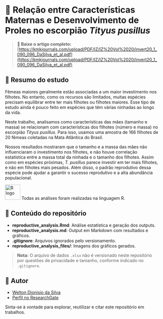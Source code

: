 # 🦂 Relação entre Características Maternas e Desenvolvimento de Proles no escorpião *Tityus pusillus*

> **📄 Baixe o artigo completo:**  
> [https://kmkjournals.com/upload/PDF/IZ/IZ%20Vol%2020/invert20_1_090_096_DaSilva_et_al.pdf](https://kmkjournals.com/upload/PDF/IZ/IZ%20Vol%2020/invert20_1_090_096_DaSilva_et_al.pdf)

## 📝 Resumo do estudo

Fêmeas maiores geralmente estão associadas a um maior investimento nos filhotes. No entanto, como os recursos são limitados, muitas espécies precisam equilibrar entre ter mais filhotes ou filhotes maiores. Esse tipo de estudo ainda é pouco feito em espécies que têm várias ninhadas ao longo da vida.

Neste trabalho, analisamos como características das mães (tamanho e massa) se relacionam com características dos filhotes (número e massa) no escorpião *Tityus pusillus*. Para isso, usamos uma amostra de 166 filhotes de 20 fêmeas coletadas na Mata Atlântica do Brasil.

Nossos resultados mostraram que o tamanho e a massa das mães não influenciaram o investimento nos filhotes, e não houve correlação estatística entre a massa total da ninhada e o tamanho dos filhotes. Assim como em espécies próximas, *T. pusillus* parece investir em ter mais filhotes, e não em filhotes mais pesados. Além disso, o padrão reprodutivo dessa espécie pode ajudar a garantir o sucesso reprodutivo e a alta abundância populacional.

<img src="https://cdn.jsdelivr.net/gh/devicons/devicon/icons/r/r-original.svg" alt="R logo" width="50"/> Todas as análises foram realizadas na linguagem R.

## 📂 Conteúdo do repositório

- **reproductive_analysis.Rmd**: Análise estatística e geração dos outputs.
- **reproductive_analysis.md**: Output em Markdown com resultados e gráficos.
- **.gitignore**: Arquivos ignorados pelo versionamento.
- **reproductive_analysis_files/**: Imagens dos gráficos gerados.

> **Nota:** O arquivo de dados `.xlsx` não é versionado neste repositório por questões de privacidade e tamanho, conforme indicado no `.gitignore`.

## 👤 Autor

- [Welton Dionisio da Silva](https://github.com/weltondionisio)
- [Perfil no ResearchGate](https://www.researchgate.net/profile/Welton-Dionisio-Da-Silva?ev=hdr_xprf)

Sinta-se à vontade para explorar, reutilizar e citar este repositório em trabalhos.
